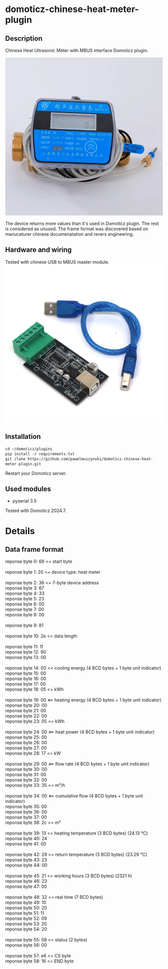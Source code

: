 # domoticz-chinese-heat-meter-plugin
## Description
Chinese Heat Ultrasonic Meter with MBUS interface Domoticz plugin.

![alt text](chinese_heat_meter.jpg "chinese heat meter")

The device returns more values than it's used in Domoticz plugin.
The rest is considered as unused. The frame format was discovered
based on manucaturer chinese documenatation and revers engineering.

## Hardware and wiring
Tested with chinese USB to MBUS master module.
![alt text](MBUS_Master_to_USB_converter.jpg "MBUS Master to USB converter")

## Installation
```
cd ~/domoticz/plugins
pip install -r requirements.txt
git clone https://github.com/pawelmuszynski/domoticz-chinese-heat-meter-plugin.git
```
Restart your Domoticz server.

## Used modules
- pyserial 3.5

Tested with Domoticz 2024.7.

# Details

## Data frame format

reponse byte 0: 68 <= start byte\
\
reponse byte 1: 20 <= device type: heat meter\
\
reponse byte 2: 36 <= 7-byte device address\
reponse byte 3: 67\
reponse byte 4: 33\
reponse byte 5: 23\
reponse byte 6: 00\
reponse byte 7: 00\
reponse byte 8: 00\
\
reponse byte 9: 81\
\
reponse byte 10: 2e <= data length\
\
reponse byte 11: 1f\
reponse byte 12: 90\
reponse byte 13: 00\
\
reponse byte 14: 00 <= cooling energy (4 BCD bytes + 1 byte unit indicator)\
reponse byte 15: 00\
reponse byte 16: 00\
reponse byte 17: 00\
reponse byte 18: 05 <= kWh\
\
reponse byte 19: 00 <== heating energy (4 BCD bytes + 1 byte unit indicator)\
reponse byte 20: 00\
reponse byte 21: 00\
reponse byte 22: 00\
reponse byte 23: 05 <= kWh\
\
reponse byte 24: 00 <== heat power (4 BCD bytes + 1 byte unit indicator)\
reponse byte 25: 00\
reponse byte 26: 00\
reponse byte 27: 00\
reponse byte 28: 17 <= kW\
\
reponse byte 29: 00 <== flow rate (4 BCD bytes + 1 byte unit indicator)\
reponse byte 30: 00\
reponse byte 31: 00\
reponse byte 32: 00\
reponse byte 33: 35 <= m³/h\
\
reponse byte 34: 00 <== cumulative flow (4 BCD bytes + 1 byte unit indicator)\
reponse byte 35: 00\
reponse byte 36: 00\
reponse byte 37: 00\
reponse byte 38: 2c <= m³\
\
reponse byte 39: 13 <= heating temperature (3 BCD bytes) (24.13 ℃)\
reponse byte 40: 24\
reponse byte 41: 00\
\
reponse byte 42: 29 <= return temperature (3 BCD bytes) (23.29 ℃)\
reponse byte 43: 23\
reponse byte 44: 00\
\
reponse byte 45: 21 <= working hours (3 BCD bytes) (2321 h)\
reponse byte 46: 23\
reponse byte 47: 00\
\
reponse byte 48: 32 <= real time (7 BCD bytes)\
reponse byte 49: 10\
reponse byte 50: 20\
reponse byte 51: 11\
reponse byte 52: 09\
reponse byte 53: 20\
reponse byte 54: 20\
\
reponse byte 55: 08 <= status (2 bytes)\
reponse byte 56: 00\
\
reponse byte 57: e6 <= CS byte\
reponse byte 58: 16 <= END byte
